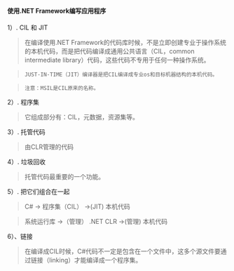 #### 使用.NET Framework编写应用程序




1）. CIL 和 JIT

>    在编译使用.NET Framework的代码库时候，不是立即创建专业于操作系统的本机代码，而是把代码编译成通用公共语言（CIL，common intermediate library）代码，这些代码不专用于任何一种操作系统。
     
>    ```JUST-IN-TIME（JIT）编译器是把CIL编译成专业os和目标机器结构的本机代码。```
     
>    ```注意：MSIL是CIL原来的名称。```


2）. 程序集

>    它组成部分有：CIL，元数据，资源集等。

3）. 托管代码

>    由CLR管理的代码

4）. 垃圾回收

>    托管代码最重要的一个功能。

5）. 把它们组合在一起

>    C# -> 程序集（CIL） ->(JIT) 本机代码

>    系统运行库 ->（管理） .NET CLR ->(管理) 本机代码

6）、链接

> 在编译成CIL时候，C#代码不一定是包含在一个文件中，这多个源文件要通过链接（linking）才能编译成一个程序集。
